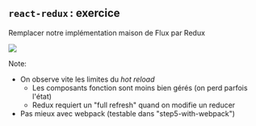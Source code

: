 ## ``react-redux`` : exercice

Remplacer notre implémentation maison de Flux par Redux

![](images/hard-work.jpg)

Note:

* On observe vite les limites du *hot reload*
  * Les composants fonction sont moins bien gérés (on perd parfois l'état)
  * Redux requiert un "full refresh" quand on modifie un reducer
* Pas mieux avec webpack (testable dans "step5-with-webpack")
